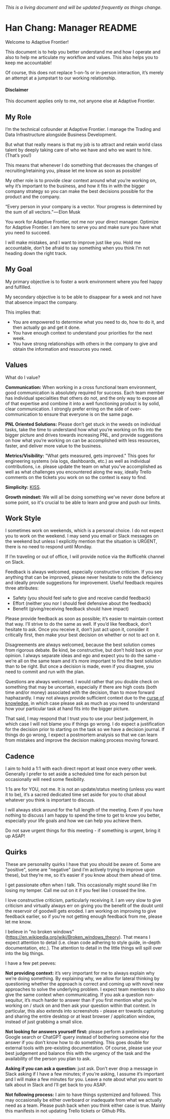 _This is a living document and will be updated frequently as things change._

# Han Chang: Manager README

Welcome to Adaptive Frontier!

This document is to help you better understand me and how I operate and also to help me articulate my workflow and values. This also helps you to keep me accountable!

Of course, this does not replace 1-on-1s or in-person interaction, it’s merely an attempt at a jumpstart to our working relationship.

#### Disclaimer

This document applies only to me, not anyone else at Adaptive Frontier.

## My Role

I’m the technical cofounder at Adaptive Frontier. I manage the Trading and Data Infrastructure alongside Business Development.

But what that really means is that my job is to attract and retain world class talent by deeply taking care of who we have and who we want to hire. (That’s you!)

This means that whenever I do something that decreases the changes of recruiting/retaining you, please let me know as soon as possible!

My other role is to provide clear context around what you’re working on, why it’s important to the business, and how it fits in with the bigger company strategy so you can make the best decisions possible for the product and the company.

“Every person in your company is a vector. Your progress is determined by the sum of all vectors.” — Elon Musk

You work for Adaptive Frontier, not me nor your direct manager. Optimize for Adaptive Frontier. I am here to serve you and make sure you have what you need to succeed.

I will make mistakes, and I want to improve just like you. Hold me accountable, don’t be afraid to say something when you think I’m not heading down the right track.

## My Goal

My primary objective is to foster a work environment where you feel happy and fulfilled.

My secondary objective is to be able to disappear for a week and not have that absence impact the company.

This implies that:

* You are empowered to determine what you need to do, how to do it, and then actually go and get it done.
* You have enough context to understand your priorities for the next week.
* You have strong relationships with others in the company to give and obtain the information and resources you need.

## Values

What do I value?

**Communication:** When working in a cross functional team environment, good communication is absolutely required for success. Each team member has individual specialities that others do not, and the only way to expose all of that expertise and combine it into a well functioning product is by solid, clear communication. I strongly prefer erring on the side of over-communication to ensure that everyone is on the same page.

**PNL Oriented Solutions:** Please don’t get stuck in the weeds on individual tasks, take the time to understand how what you’re working on fits into the bigger picture and drives towards increasing PNL, and provide suggestions on how what you’re working on can be accomplished with less resources, faster, and deliver more value to the business.

**Metrics/Visibility:** "What gets measured, gets improved." This goes for engineering systems (via logs, dashboards, etc.) as well as individual contributions, i.e. please update the team on what you've accomplished as well as what challenges you encountered along the way, ideally Trello comments on the tickets you work on so the context is easy to find.

**Simplicity:** [KISS](https://en.wikipedia.org/wiki/KISS_principle).

**Growth mindset:** We will all be doing something we've never done before at some point, so it's crucial to be able to learn and grow and push our limits.

## Work Style

I sometimes work on weekends, which is a personal choice. I do not expect you to work on the weekend. I may send you email or Slack messages on the weekend but unless I explicitly mention that the situation is URGENT, there is no need to respond until Monday.

If I’m traveling or out of office, I will provide notice via the #officehk channel on Slack.

Feedback is always welcomed, especially constructive criticism. If you see anything that can be improved, please never hesitate to note the deficiency and ideally provide suggestions for improvement. Useful feedback requires three attributes:

* Safety (you should feel safe to give and receive candid feedback)
* Effort (neither you nor I should feel defensive about the feedback)
* Benefit (giving/receiving feedback should have impact)

Please provide feedback as soon as possible; it’s easier to maintain context that way. I’ll strive to do the same as well. If you’d like feedback, don’t hesitate to ask. Once you receive it, don’t just act upon it, consider it critically first, then make your best decision on whether or not to act on it.

Disagreements are always welcomed, because the best solution comes from rigorous debate. Be kind, be constructive, but don’t hold back on your opinion. I always separate ideas and ego and expect you to do the same - we’re all on the same team and it’s more important to find the best solution than to be right. But once a decision is made, even if you disagree, you need to commit and run with the plan.

Questions are always welcomed. I would rather that you double check on something that may be uncertain, especially if there are high costs (both time and/or money) associated with the decision, than to move forward haphazardly. I may not always provide sufficient context due to the [curse of knowledge](https://en.wikipedia.org/wiki/Curse_of_knowledge), in which case please ask as much as you need to understand how your particular task at hand fits into the bigger picture.

That said, I may respond that I trust you to use your best judgement, in which case I will not blame you if things go wrong. I do expect a justification for the decision prior to starting on the task so we have a decision journal. If things do go wrong, I expect a postmortem analysis so that we can learn from mistakes and improve the decision making process moving forward.

## Cadence

I aim to hold a 1:1 with each direct report at least once every other week. Generally I prefer to set aside a scheduled time for each person but occasionally will need some flexibility.

1:1s are for YOU, not me. It is not an update/status meeting (unless you want it to be), it’s a sacred dedicated time set aside for you to chat about whatever you think is important to discuss.

I will always stick around for the full length of the meeting. Even if you have nothing to discuss I am happy to spend the time to get to know you better, especially your life goals and how we can help you achieve them. 

Do not save urgent things for this meeting - if something is urgent, bring it up ASAP!

## Quirks

These are personality quirks I have that you should be aware of. Some are "positive", some are "negative" (and I’m actively trying to improve upon these), but they’re me, so it’s easier if you know about them ahead of time.

I get passionate often when I talk. This occasionally might sound like I'm losing my temper. Call me out on it if you feel like I crossed the line.

I love constructive criticism, particularly receiving it. I am very slow to give criticism and virtually always err on giving you the benefit of the doubt until the reservoir of goodwill gets eroded. I am working on improving to give feedback earlier, so if you're not getting enough feedback from me, please let me know.

I believe in "no broken windows" (https://en.wikipedia.org/wiki/Broken_windows_theory). That means I expect attention to detail (i.e. clean code adhering to style guide, in-depth documentation, etc.). The attention to detail in the little things will spill over into the big things.

I have a few pet peeves:

**Not providing context:** it’s very important for me to always explain why we’re doing something. By explaining why, we allow for lateral thinking by questioning whether the approach is correct and coming up with novel new approaches to solve the underlying problem. I expect team members to also give the same context when communicating. If you ask a question non-sequitur, it’s much harder to answer than if you first mention what you’re working on / stuck on and then ask your question within that context. In particular, this also extends into screenshots - please err towards capturing and sharing the entire desktop or at least browser / application window, instead of just grabbing a small slice.

**Not looking for answers yourself first:** please perform a preliminary Google search or ChatGPT query instead of bothering someone else for the answer if you don’t know how to do something. This goes double for external tools with pre-existing documentation. Of course, please use your best judgement and balance this with the urgency of the task and the availability of the person you plan to ask.

**Asking if you can ask a question:** just ask. Don’t ever drop a message in Slack asking if I have a few minutes; if you’re asking, I assume it’s important and I will make a few minutes for you. Leave a note about what you want to talk about in Slack and I’ll get back to you ASAP.

**Not following process:** I aim to have things systemized and followed. This may occasionally be either overboard or inadequate from what we actually need as a team. Please push back when you think either case is true. Mainly this manifests in not updating Trello tickets or Github PRs.




